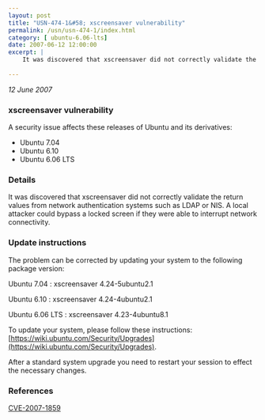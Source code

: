 ```yaml
---
layout: post
title: "USN-474-1&#58; xscreensaver vulnerability"
permalink: /usn/usn-474-1/index.html
category: [ ubuntu-6.06-lts]
date: 2007-06-12 12:00:00
excerpt: |
    It was discovered that xscreensaver did not correctly validate the return values from network authentication systems such as LDAP or NIS. A local attacker could bypass a locked screen if they were able to interrupt network connectivity.
    
--- 
```

 
 

*12 June 2007*

### xscreensaver vulnerability

A security issue affects these releases of Ubuntu and its derivatives:

* Ubuntu 7.04
* Ubuntu 6.10
* Ubuntu 6.06 LTS

### Details

It was discovered that xscreensaver did not correctly validate the return values from network authentication systems such as LDAP or NIS. A local attacker could bypass a locked screen if they were able to interrupt network connectivity.

### Update instructions

The problem can be corrected by updating your system to the following package version:

Ubuntu 7.04
 : xscreensaver <span>4.24-5ubuntu2.1</span>

Ubuntu 6.10
 : xscreensaver <span>4.24-4ubuntu2.1</span>

Ubuntu 6.06 LTS
 : xscreensaver <span>4.23-4ubuntu8.1</span>

To update your system, please follow these instructions: [https://wiki.ubuntu.com/Security/Upgrades](https://wiki.ubuntu.com/Security/Upgrades).

After a standard system upgrade you need to restart your session to effect the necessary changes.

### References

 
 [CVE-2007-1859](http://people.ubuntu.com/~ubuntu-security/cve/CVE-2007-1859)
 

